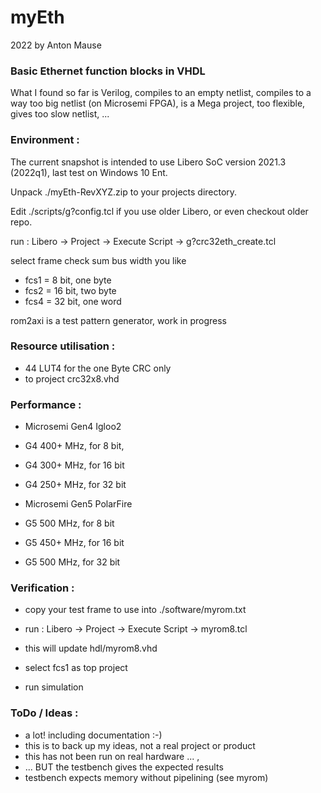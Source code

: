 
# myEth

2022 by Anton Mause

### Basic Ethernet function blocks in VHDL

What I found so far is Verilog, compiles to an empty netlist, 
compiles to a way too big netlist (on Microsemi FPGA), is a Mega project, 
too flexible, gives too slow netlist, ...

### Environment :
The current snapshot is intended to use Libero SoC version 2021.3 (2022q1), last test on Windows 10 Ent.

Unpack ./myEth-RevXYZ.zip to your projects directory.

Edit ./scripts/g?config.tcl if you use older Libero, or even checkout older repo.

run : Libero -> Project -> Execute Script -> g?crc32eth_create.tcl

select frame check sum bus width you like
- fcs1 = 8 bit, one byte
- fcs2 = 16 bit, two byte
- fcs4 = 32 bit, one word

rom2axi is a test pattern generator, work in progress

### Resource utilisation :
- 44 LUT4 for the one Byte CRC only 
- to project crc32x8.vhd 

### Performance :
- Microsemi Gen4 Igloo2
- G4 400+ MHz, for 8 bit,
- G4 300+ MHz, for 16 bit
- G4 250+ MHz, for 32 bit 

- Microsemi Gen5 PolarFire
- G5 500  MHz, for 8 bit
- G5 450+ MHz, for 16 bit
- G5 500  MHz, for 32 bit

### Verification :

- copy your test frame to use into ./software/myrom.txt

- run : Libero -> Project -> Execute Script -> myrom8.tcl

- this will update hdl/myrom8.vhd

- select fcs1 as top project

- run simulation

### ToDo / Ideas :
- a lot! including documentation :-)
- this is to back up my ideas, not a real project or product
- this has not been run on real hardware ... ,
- ... BUT the testbench gives the expected results
- testbench expects memory without pipelining (see myrom)
